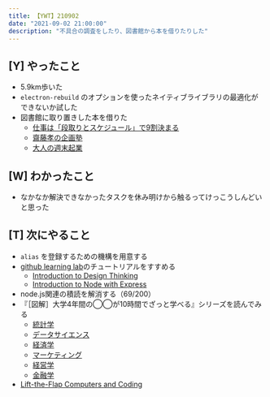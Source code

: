 ```yaml
---
title: 【YWT】210902
date: "2021-09-02 21:00:00"
description: "不具合の調査をしたり、図書館から本を借りたりした"
---
```


## [Y] やったこと

- 5.9km歩いた
- `electron-rebuild` のオプションを使ったネイティブライブラリの最適化ができないか試した
- 図書館に取り置きした本を借りた
  - [仕事は「段取りとスケジュール」で9割決まる](https://www.amazon.co.jp/dp/4756920047)
  - [齋藤孝の企画塾](https://www.amazon.co.jp/dp/4480428739)
  - [大人の週末起業](https://www.amazon.co.jp/dp/4295403032)

## [W] わかったこと

- なかなか解決できなかったタスクを休み明けから触るってけっこうしんどいと思った

## [T] 次にやること

- `alias` を登録するための機構を用意する
- [github learning lab](https://lab.github.com/githubtraining)のチュートリアルをすすめる
  - [Introduction to Design Thinking](https://lab.github.com/githubtraining/introduction-to-design-thinking)
  - [Introduction to Node with Express](https://lab.github.com/everydeveloper/introduction-to-node-with-express)
- node.js関連の積読を解消する（69/200）
- 『［図解］大学4年間の◯◯が10時間でざっと学べる』シリーズを読んでみる
  - [統計学](https://www.amazon.co.jp/dp/B07PXB4NN9)
  - [データサイエンス](https://www.amazon.co.jp/dp/B07XNW3TQM)
  - [経済学](https://www.amazon.co.jp/dp/B01KNLFHH6)
  - [マーケティング](https://www.amazon.co.jp/dp/B07BNC2SV3)
  - [経営学](https://www.amazon.co.jp/dp/B071SKDF3L)
  - [金融学](https://www.amazon.co.jp/dp/B07BB6Z7FW)
- [Lift-the-Flap Computers and Coding](https://www.amazon.co.jp/dp/1409591514)

<!-- https://twitter.com/camomile_cafe/status/1433753885714182145?s=20 -->
